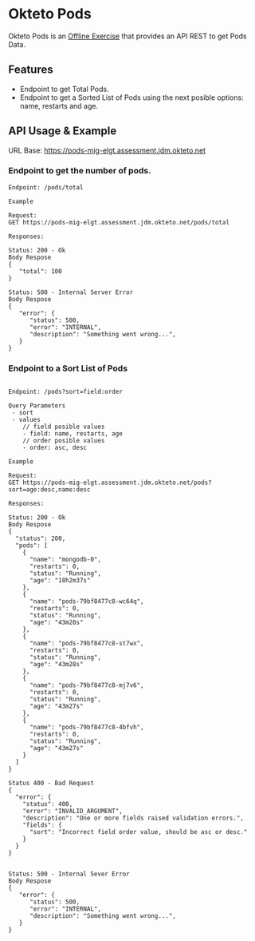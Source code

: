 # Okteto Pods

Okteto Pods is an [Offline Exercise](https://gist.github.com/jmacelroy/0de9eb394fd4f0cc49869c25aef70b66) that provides an API REST to get Pods Data.

## Features

* Endpoint to get Total Pods.
* Endpoint to get a Sorted List of Pods using the next posible options: name, restarts and age.

## API Usage & Example

URL Base: https://pods-mig-elgt.assessment.jdm.okteto.net

### Endpoint to get the number of pods.

```
Endpoint: /pods/total

Example

Request:
GET https://pods-mig-elgt.assessment.jdm.okteto.net/pods/total

Responses:

Status: 200 - Ok
Body Respose
{
   "total": 100
}

Status: 500 - Internal Server Error
Body Respose
{
   "error": {
      "status": 500,
      "error": "INTERNAL",
      "description": "Something went wrong...",
   }
}
```

### Endpoint to a Sort List of Pods

```

Endpoint: /pods?sort=field:order

Query Parameters
 - sort
 - values
    // field posible values
    - field: name, restarts, age
    // order posible values
    - order: asc, desc

Example

Request:
GET https://pods-mig-elgt.assessment.jdm.okteto.net/pods?sort=age:desc,name:desc

Responses:

Status: 200 - Ok
Body Respose
{
  "status": 200,
  "pods": [
    {
      "name": "mongodb-0",
      "restarts": 0,
      "status": "Running",
      "age": "18h2m37s"
    },
    {
      "name": "pods-79bf8477c8-wc64q",
      "restarts": 0,
      "status": "Running",
      "age": "43m28s"
    },
    {
      "name": "pods-79bf8477c8-st7wx",
      "restarts": 0,
      "status": "Running",
      "age": "43m28s"
    },
    {
      "name": "pods-79bf8477c8-mj7v6",
      "restarts": 0,
      "status": "Running",
      "age": "43m27s"
    },
    {
      "name": "pods-79bf8477c8-4bfvh",
      "restarts": 0,
      "status": "Running",
      "age": "43m27s"
    }
  ]
}

Status 400 - Bad Request
{
  "error": {
    "status": 400,
    "error": "INVALID_ARGUMENT",
    "description": "One or more fields raised validation errors.",
    "fields": {
      "sort": "Incorrect field order value, should be asc or desc."
    }
  }
}


Status: 500 - Internal Sever Error
Body Respose
{
   "error": {
      "status": 500,
      "error": "INTERNAL",
      "description": "Something went wrong...",
   }
}
```
